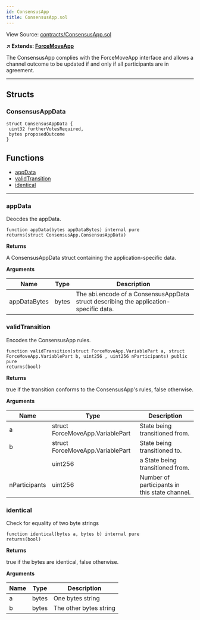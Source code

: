 ```yaml
---
id: ConsensusApp
title: ConsensusApp.sol
---
```


View Source: [contracts/ConsensusApp.sol](https://github.com/statechannels/monorepo/tree/master/packages/nitro-protocol/contracts/ConsensusApp.sol)

**↗ Extends: [ForceMoveApp](ForceMoveApp.md)**

The ConsensusApp complies with the ForceMoveApp interface and allows a channel outcome to be updated if and only if all participants are in agreement.

---

## Structs
### ConsensusAppData

```solidity
struct ConsensusAppData {
 uint32 furtherVotesRequired,
 bytes proposedOutcome
}
```

## Functions

- [appData](#appdata)
- [validTransition](#validtransition)
- [identical](#identical)

---

### appData

Deocdes the appData.

```solidity
function appData(bytes appDataBytes) internal pure
returns(struct ConsensusApp.ConsensusAppData)
```

**Returns**

A ConsensusAppData struct containing the application-specific data.

**Arguments**

| Name        | Type           | Description  |
| ------------- |------------- | -----|
| appDataBytes | bytes | The abi.encode of a ConsensusAppData struct describing the application-specific data. | 

### validTransition

Encodes the ConsensusApp rules.

```solidity
function validTransition(struct ForceMoveApp.VariablePart a, struct ForceMoveApp.VariablePart b, uint256 , uint256 nParticipants) public pure
returns(bool)
```

**Returns**

true if the transition conforms to the ConsensusApp's rules, false otherwise.

**Arguments**

| Name        | Type           | Description  |
| ------------- |------------- | -----|
| a | struct ForceMoveApp.VariablePart | State being transitioned from. | 
| b | struct ForceMoveApp.VariablePart | State being transitioned to. | 
|  | uint256 | a State being transitioned from. | 
| nParticipants | uint256 | Number of participants in this state channel. | 

### identical

Check for equality of two byte strings

```solidity
function identical(bytes a, bytes b) internal pure
returns(bool)
```

**Returns**

true if the bytes are identical, false otherwise.

**Arguments**

| Name        | Type           | Description  |
| ------------- |------------- | -----|
| a | bytes | One bytes string | 
| b | bytes | The other bytes string | 


